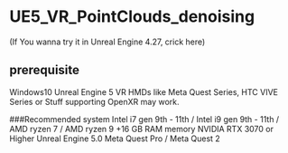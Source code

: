 # UE5_VR_PointClouds_denoising

(If You wanna try it in Unreal Engine 4.27, crick here)

## prerequisite
Windows10
Unreal Engine 5
VR HMDs like Meta Quest Series, HTC VIVE Series or Stuff supporting OpenXR may work.

###Recommended system
Intel i7 gen 9th - 11th / Intel i9 gen 9th - 11th / AMD ryzen 7 / AMD ryzen 9
+16 GB RAM memory
NVIDIA RTX 3070 or Higher
Unreal Engine 5.0
Meta Quest Pro / Meta Quest 2

